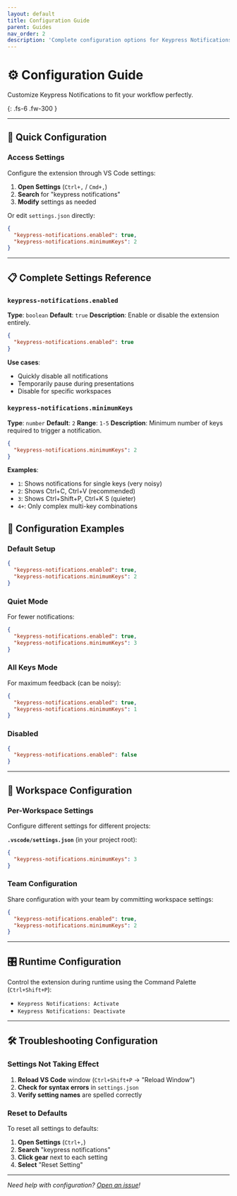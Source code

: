 ```yaml
---
layout: default
title: Configuration Guide
parent: Guides
nav_order: 2
description: 'Complete configuration options for Keypress Notifications'
---
```


# ⚙️ Configuration Guide

Customize Keypress Notifications to fit your workflow perfectly.

{: .fs-6 .fw-300 }

---

## 🎯 Quick Configuration

### Access Settings

Configure the extension through VS Code settings:

1. **Open Settings** (`Ctrl+,` / `Cmd+,`)
2. **Search** for "keypress notifications"
3. **Modify** settings as needed

Or edit `settings.json` directly:

```json
{
  "keypress-notifications.enabled": true,
  "keypress-notifications.minimumKeys": 2
}
```

---

## 📋 Complete Settings Reference

### `keypress-notifications.enabled`

**Type**: `boolean`
**Default**: `true`
**Description**: Enable or disable the extension entirely.

```json
{
  "keypress-notifications.enabled": true
}
```

**Use cases**:

- Quickly disable all notifications
- Temporarily pause during presentations
- Disable for specific workspaces

### `keypress-notifications.minimumKeys`

**Type**: `number`
**Default**: `2`
**Range**: `1-5`
**Description**: Minimum number of keys required to trigger a notification.

```json
{
  "keypress-notifications.minimumKeys": 2
}
```

**Examples**:

- `1`: Shows notifications for single keys (very noisy)
- `2`: Shows Ctrl+C, Ctrl+V (recommended)
- `3`: Shows Ctrl+Shift+P, Ctrl+K S (quieter)
- `4+`: Only complex multi-key combinations

## 🎨 Configuration Examples

### Default Setup

```json
{
  "keypress-notifications.enabled": true,
  "keypress-notifications.minimumKeys": 2
}
```

### Quiet Mode

For fewer notifications:

```json
{
  "keypress-notifications.enabled": true,
  "keypress-notifications.minimumKeys": 3
}
```

### All Keys Mode

For maximum feedback (can be noisy):

```json
{
  "keypress-notifications.enabled": true,
  "keypress-notifications.minimumKeys": 1
}
```

### Disabled

```json
{
  "keypress-notifications.enabled": false
}
```

---

## 🏢 Workspace Configuration

### Per-Workspace Settings

Configure different settings for different projects:

**`.vscode/settings.json`** (in your project root):

```json
{
  "keypress-notifications.minimumKeys": 3
}
```

### Team Configuration

Share configuration with your team by committing workspace settings:

```json
{
  "keypress-notifications.enabled": true,
  "keypress-notifications.minimumKeys": 2
}
```

---

## 🎛️ Runtime Configuration

Control the extension during runtime using the Command Palette (`Ctrl+Shift+P`):

- `Keypress Notifications: Activate`
- `Keypress Notifications: Deactivate`

---

## 🛠️ Troubleshooting Configuration

### Settings Not Taking Effect

1. **Reload VS Code** window (`Ctrl+Shift+P` → "Reload Window")
2. **Check for syntax errors** in `settings.json`
3. **Verify setting names** are spelled correctly

### Reset to Defaults

To reset all settings to defaults:

1. **Open Settings** (`Ctrl+,`)
2. **Search** "keypress notifications"
3. **Click gear** next to each setting
4. **Select** "Reset Setting"

---

_Need help with configuration? [Open an issue](https://github.com/Vijay431/vscode-keypress_snackbar_notification-extension/issues)!_

